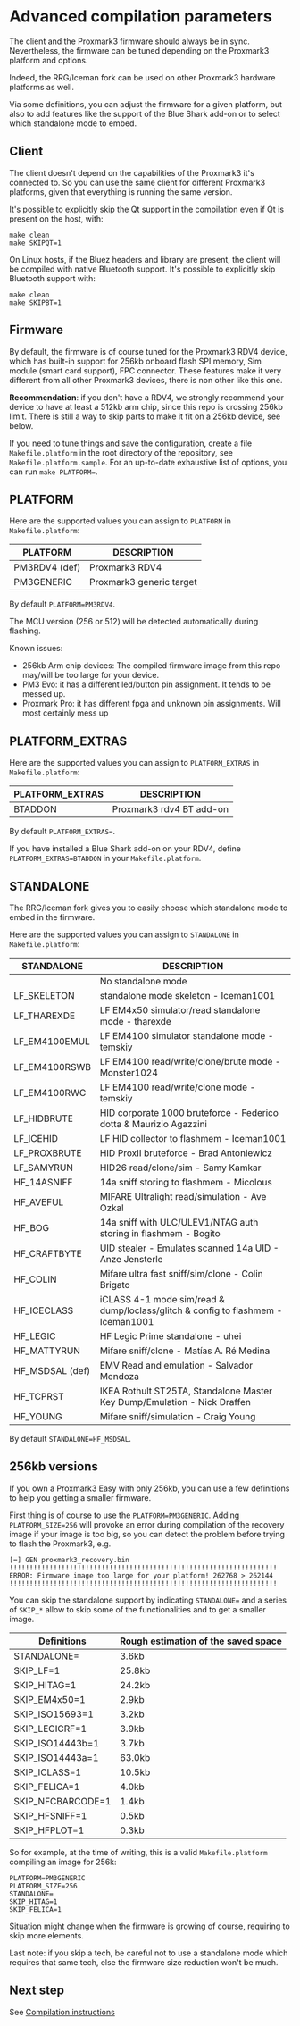 # Advanced compilation parameters

The client and the Proxmark3 firmware should always be in sync.
Nevertheless, the firmware can be tuned depending on the Proxmark3 platform and options.

Indeed, the RRG/Iceman fork can be used on other Proxmark3 hardware platforms as well.

Via some definitions, you can adjust the firmware for a given platform, but also to add features like the support of the Blue Shark add-on or to select which standalone mode to embed.

## Client

The client doesn't depend on the capabilities of the Proxmark3 it's connected to.
So you can use the same client for different Proxmark3 platforms, given that everything is running the same version.

It's possible to explicitly skip the Qt support in the compilation even if Qt is present on the host, with:

```
make clean
make SKIPQT=1
```

On Linux hosts, if the Bluez headers and library are present, the client will be compiled with native Bluetooth support. It's possible to explicitly skip Bluetooth support with:

```
make clean
make SKIPBT=1
```


## Firmware

By default, the firmware is of course tuned for the Proxmark3 RDV4 device, which has built-in support for 256kb onboard flash SPI memory, Sim module (smart card support), FPC connector.
These features make it very different from all other Proxmark3 devices, there is non other like this one.

**Recommendation**: if you don't have a RDV4, we strongly recommend your device to have at least a 512kb arm chip, since this repo is crossing 256kb limit. There is still a way to skip parts to make it fit on a 256kb device, see below.

If you need to tune things and save the configuration, create a file `Makefile.platform` in the root directory of the repository, see `Makefile.platform.sample`.
For an up-to-date exhaustive list of options, you can run `make PLATFORM=`.

## PLATFORM

Here are the supported values you can assign to `PLATFORM` in `Makefile.platform`:

| PLATFORM        | DESCRIPTION              |
|-----------------|--------------------------|
| PM3RDV4 (def)   | Proxmark3 RDV4           |
| PM3GENERIC      | Proxmark3 generic target |

By default `PLATFORM=PM3RDV4`.

The MCU version (256 or 512) will be detected automatically during flashing.

Known issues:

* 256kb Arm chip devices: The compiled firmware image from this repo may/will be too large for your device. 
* PM3 Evo: it has a different led/button pin assignment.  It tends to be messed up.
* Proxmark Pro:  it has different fpga and unknown pin assignments.  Will most certainly mess up

## PLATFORM_EXTRAS

Here are the supported values you can assign to `PLATFORM_EXTRAS` in `Makefile.platform`:

| PLATFORM_EXTRAS | DESCRIPTION                            |
|-----------------|----------------------------------------|
| BTADDON         | Proxmark3 rdv4 BT add-on               |

By default `PLATFORM_EXTRAS=`.

If you have installed a Blue Shark add-on on your RDV4, define `PLATFORM_EXTRAS=BTADDON` in your `Makefile.platform`.


## STANDALONE

The RRG/Iceman fork gives you to easily choose which standalone mode to embed in the firmware.

Here are the supported values you can assign to `STANDALONE` in `Makefile.platform`:

| STANDALONE      | DESCRIPTION                            |
|-----------------|----------------------------------------|
|                 | No standalone mode
| LF_SKELETON     | standalone mode skeleton - Iceman1001
| LF_THAREXDE     | LF EM4x50 simulator/read standalone mode - tharexde
| LF_EM4100EMUL   | LF EM4100 simulator standalone mode - temskiy
| LF_EM4100RSWB   | LF EM4100 read/write/clone/brute mode - Monster1024
| LF_EM4100RWC    | LF EM4100 read/write/clone mode - temskiy
| LF_HIDBRUTE     | HID corporate 1000 bruteforce - Federico dotta & Maurizio Agazzini
| LF_ICEHID       | LF HID collector to flashmem - Iceman1001
| LF_PROXBRUTE    | HID ProxII bruteforce - Brad Antoniewicz
| LF_SAMYRUN      | HID26 read/clone/sim - Samy Kamkar
| HF_14ASNIFF     | 14a sniff storing to flashmem - Micolous
| HF_AVEFUL       | MIFARE Ultralight read/simulation - Ave Ozkal
| HF_BOG          | 14a sniff with ULC/ULEV1/NTAG auth storing in flashmem - Bogito
| HF_CRAFTBYTE    | UID stealer - Emulates scanned 14a UID - Anze Jensterle
| HF_COLIN        | Mifare ultra fast sniff/sim/clone - Colin Brigato
| HF_ICECLASS     | iCLASS 4-1 mode  sim/read & dump/loclass/glitch & config to flashmem - Iceman1001
| HF_LEGIC        | HF Legic Prime standalone - uhei
| HF_MATTYRUN     | Mifare sniff/clone - Matías A. Ré Medina
| HF_MSDSAL  (def)| EMV Read and emulation - Salvador Mendoza
| HF_TCPRST       | IKEA Rothult ST25TA, Standalone Master Key Dump/Emulation - Nick Draffen
| HF_YOUNG        | Mifare sniff/simulation - Craig Young

By default `STANDALONE=HF_MSDSAL`.

## 256kb versions

If you own a Proxmark3 Easy with only 256kb, you can use a few definitions to help you getting a smaller firmware.

First thing is of course to use the `PLATFORM=PM3GENERIC`.
Adding `PLATFORM_SIZE=256` will provoke an error during compilation of the recovery image if your image is too big, so you can detect the problem before trying to flash the Proxmark3, e.g.
```
[=] GEN proxmark3_recovery.bin
!!!!!!!!!!!!!!!!!!!!!!!!!!!!!!!!!!!!!!!!!!!!!!!!!!!!!!!!!!!!!!!!!!!
ERROR: Firmware image too large for your platform! 262768 > 262144
!!!!!!!!!!!!!!!!!!!!!!!!!!!!!!!!!!!!!!!!!!!!!!!!!!!!!!!!!!!!!!!!!!!
```

You can skip the standalone support by indicating `STANDALONE=` and
a series of `SKIP_*` allow to skip some of the functionalities and to get a smaller image.

| Definitions         | Rough estimation of the saved space |
|---------------------|-------------------------------------|
|STANDALONE=          | 3.6kb
|SKIP_LF=1            | 25.8kb
|SKIP_HITAG=1         | 24.2kb
|SKIP_EM4x50=1        | 2.9kb
|SKIP_ISO15693=1      | 3.2kb
|SKIP_LEGICRF=1       | 3.9kb
|SKIP_ISO14443b=1     | 3.7kb
|SKIP_ISO14443a=1     | 63.0kb
|SKIP_ICLASS=1        | 10.5kb
|SKIP_FELICA=1        | 4.0kb
|SKIP_NFCBARCODE=1    | 1.4kb
|SKIP_HFSNIFF=1       | 0.5kb
|SKIP_HFPLOT=1        | 0.3kb

So for example, at the time of writing, this is a valid `Makefile.platform` compiling an image for 256k:
```
PLATFORM=PM3GENERIC
PLATFORM_SIZE=256
STANDALONE=
SKIP_HITAG=1
SKIP_FELICA=1
```
Situation might change when the firmware is growing of course, requiring to skip more elements.

Last note: if you skip a tech, be careful not to use a standalone mode which requires that same tech, else the firmware size reduction won't be much.

## Next step

See [Compilation instructions](/doc/md/Use_of_Proxmark/0_Compilation-Instructions.md)
